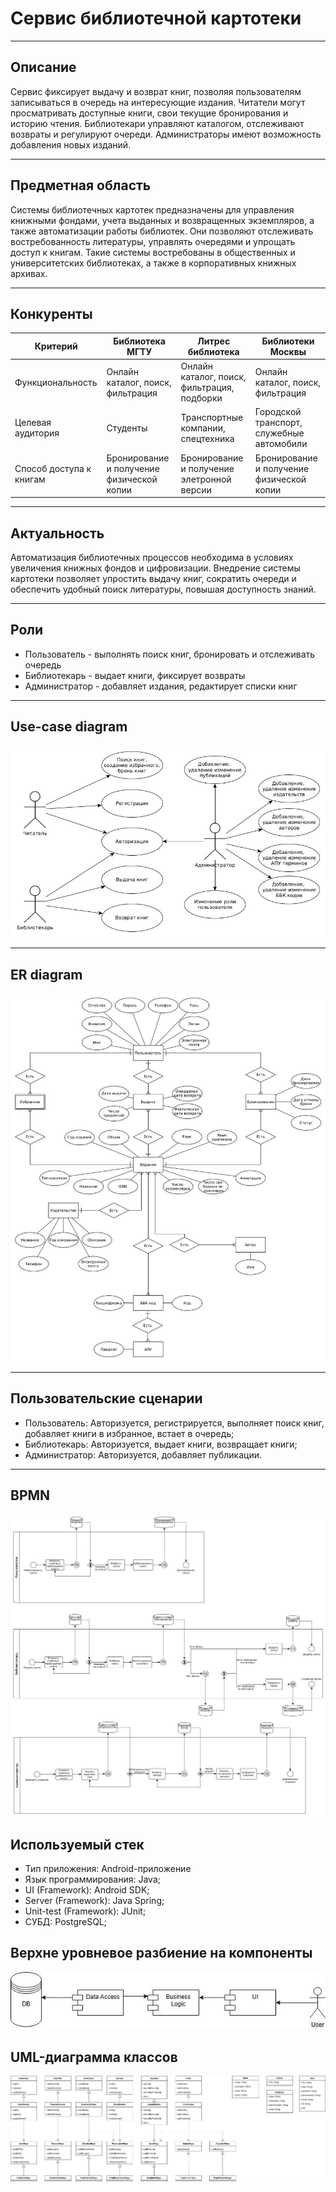 # Сервис библиотечной картотеки

---

## Описание

Сервис фиксирует выдачу и возврат книг, позволяя пользователям записываться в очередь на интересующие издания. Читатели могут просматривать доступные книги, свои текущие бронирования и историю чтения. Библиотекари управляют каталогом, отслеживают возвраты и регулируют очереди. Администраторы имеют возможность добавления новых изданий.


---

## Предметная область

Системы библиотечных картотек предназначены для управления книжными фондами, учета выданных и возвращенных экземпляров, а также автоматизации работы библиотек. Они позволяют отслеживать востребованность литературы, управлять очередями и упрощать доступ к книгам. Такие системы востребованы в общественных и университетских библиотеках, а также в корпоративных книжных архивах.

---

## Конкуренты

| Критерий                | Библиотека МГТУ                           | Литрес библиотека                           | Библиотеки Москвы                         |  
|-------------------------|-------------------------------------------|---------------------------------------------|-------------------------------------------|  
| Функциональность        | Онлайн каталог, поиск, фильтрация         | Онлайн каталог, поиск, фильтрация, подборки | Онлайн каталог, поиск, фильтрация         |  
| Целевая аудитория       | Студенты                                  | Транспортные компании, спецтехника          | Городской транспорт, служебные автомобили |  
| Способ доступа к книгам | Бронирование и получение физической копии | Бронирование и получение элетронной версии  | Бронирование и получение физической копии |  

---

## Актуальность

Автоматизация библиотечных процессов необходима в условиях увеличения книжных фондов и цифровизации. Внедрение системы картотеки позволяет упростить выдачу книг, сократить очереди и обеспечить удобный поиск литературы, повышая доступность знаний.

---

## Роли

- Пользователь - выполнять поиск книг, бронировать и отслеживать очередь
- Библиотекарь - выдает книги, фиксирует возвраты
- Администратор - добавляет издания, редактирует списки книг

---

## Use-case diagram

![use-case](./img/use-case.jpg)

---

## ER diagram

![er](./img/ER.jpg)

---

## Пользовательские сценарии

- Пользователь: Авторизуется, регистрируется, выполняет поиск книг, добавляет книги в избранное, встает в очередь;
- Библиотекарь: Авторизуется, выдает книги, возвращает книги;
- Администратор: Авторизуется, добавляет публикации.

---

## BPMN

![bpmn](./img/bpmn.jpg)

## Используемый стек
- Тип приложения: Android-приложение
- Язык программирования: Java;
- UI (Framework): Android SDK;
- Server (Framework): Java Spring;
- Unit-test (Framework): JUnit;
- СУБД: PostgreSQL;

## Верхне уровневое разбиение на компоненты
![components](img/components.jpg)

## UML-диаграмма классов
![classes](img/classes.jpg)
